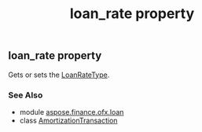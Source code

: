 ﻿---
title: loan_rate property
second_title: Aspose.Finance for Python via .NET API References
description: 
type: docs
weight: 50
url: /python-net/aspose.finance.ofx.loan/amortizationtransaction/loan_rate/
is_root: false
---

## loan_rate property


Gets or sets the [LoanRateType](/finance/python-net/aspose.finance.ofx/loanratetype).

### See Also
* module [aspose.finance.ofx.loan](../../)
* class [AmortizationTransaction](/finance/python-net/aspose.finance.ofx.loan/amortizationtransaction)

